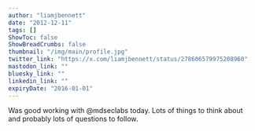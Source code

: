 ```yaml
---
author: "liamjbennett"
date: "2012-12-11"
tags: []
ShowToc: false
ShowBreadCrumbs: false
thumbnail: "/img/main/profile.jpg"
twitter_link: "https://x.com/liamjbennett/status/278606579975208960"
mastodon_link: ""
bluesky_link: ""
linkedin_link: ""
expiryDate: "2016-01-01"
---
```


Was good working with @mdseclabs today. Lots of things to think about and probably lots of questions to follow.

